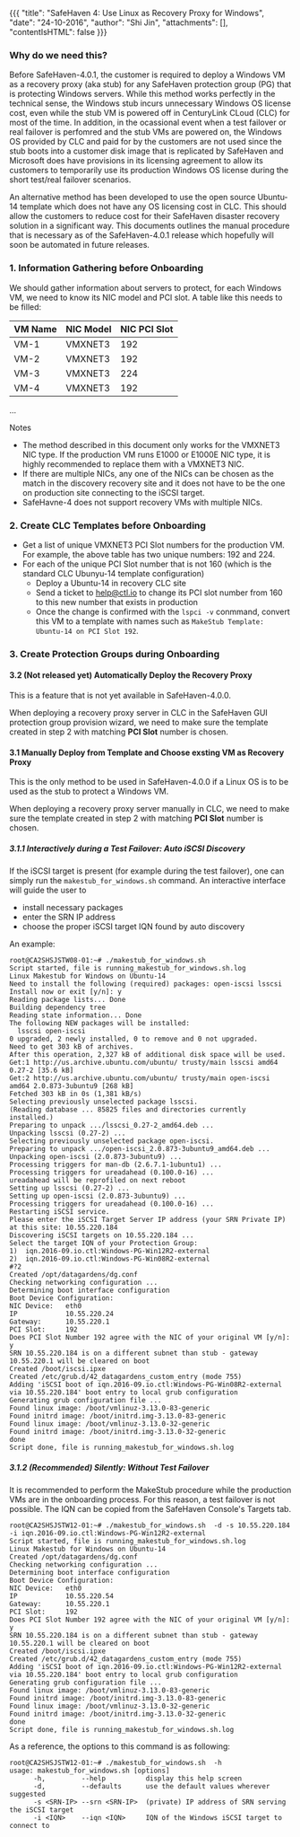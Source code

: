 {{{
  "title": "SafeHaven 4: Use Linux as Recovery Proxy for Windows",
  "date": "24-10-2016",
  "author": "Shi Jin",
  "attachments": [],
  "contentIsHTML": false
}}}

### Why do we need this?
Before SafeHaven-4.0.1, the customer is required to deploy a Windows VM as a recovery proxy (aka stub) for any SafeHaven protection group (PG) that is protecting Windows servers. While this method works perfectly in the technical sense, the Windows stub incurs unnecessary Windows OS license cost, even while the stub VM is powered off in CenturyLink CLoud (CLC) for most of the time. In addition, in the ocassional event when a test failover or real failover is perfomred and the stub VMs are powered on, the Windows OS provided by CLC and paid for by the customers are not used since the stub boots into a customer disk image that is replicated by SafeHaven and Microsoft does have provisions in its licensing agreement to allow its customers to temporarily use its production Windows OS license during the short test/real failover scenarios.

An alternative method has been developed to use the open source Ubuntu-14 template which does not have any OS licensing cost in CLC. This should allow the customers to reduce cost for their SafeHaven disaster recovery solution in a significant way. This documents outlines the manual procedure that is necessary as of the SafeHaven-4.0.1 release which hopefully will soon be automated in future releases.


### 1. Information Gathering before Onboarding

We should gather information about servers to protect, for each Windows VM, we need to know its NIC model and PCI slot.
A table like this needs to be filled:

|VM Name|NIC Model|NIC PCI Slot|
|---|---|---|
|VM-1|VMXNET3|192|
|VM-2|VMXNET3|192|
|VM-3|VMXNET3|224|
|VM-4|VMXNET3|192|
...

Notes
* The method described in this document only works for the VMXNET3 NIC type. If the production VM runs E1000 or E1000E NIC type, it is highly recommended to replace them with a VMXNET3 NIC.
* If there are multiple NICs, any one of the NICs can be chosen as the match in the discovery recovery site and it does not have to be the one on production site connecting to the iSCSI target.
* SafeHavne-4 does not support recovery VMs with multiple NICs.

### 2. Create CLC Templates before Onboarding

* Get a list of unique VMXNET3 PCI Slot numbers for the production VM. For example, the above table has two unique numbers: 192 and 224.
* For each of the unique PCI Slot number that is not 160 (which is the standard CLC Ubunyu-14 template configuration)
  * Deploy a Ubuntu-14 in recovery CLC site
  * Send a ticket to help@ctl.io to change its PCI slot number from 160 to this new number that exists in production
  * Once the change is confirmed with the ```lspci -v``` conmmand, convert this VM to a template with names such as ```MakeStub Template: Ubuntu-14 on PCI Slot 192```.

### 3. Create Protection Groups during Onboarding

#### 3.2 (Not released yet) Automatically Deploy the Recovery Proxy
This is a feature that is not yet available in SafeHaven-4.0.0.

When deploying a recovery proxy server in CLC in the SafeHaven GUI protection group provision wizard, we need to make sure the template created in step 2 with matching **PCI Slot** number is chosen.

#### 3.1 Manually Deploy from Template and Choose exsting VM as Recovery Proxy
This is the only method to be used in SafeHaven-4.0.0 if a Linux OS is to be used as the stub to protect a Windows VM.

When deploying a recovery proxy server manually in CLC, we need to make sure the template created in step 2 with matching **PCI Slot** number is chosen.

##### 3.1.1 Interactively during a Test Failover: Auto iSCSI Discovery
If the iSCSI target is present (for example during the test failover), one can simply run the ```makestub_for_windows.sh``` command. An interactive interface will guide the user to 
* install necessary packages
* enter the SRN IP address
* choose the proper iSCSI target IQN found by auto discovery

An example:
```
root@CA2SHSJSTW08-01:~# ./makestub_for_windows.sh 
Script started, file is running_makestub_for_windows.sh.log
Linux Makestub for Windows on Ubuntu-14
Need to install the following (required) packages: open-iscsi lsscsi
Install now or exit [y/n]: y
Reading package lists... Done
Building dependency tree       
Reading state information... Done
The following NEW packages will be installed:
  lsscsi open-iscsi
0 upgraded, 2 newly installed, 0 to remove and 0 not upgraded.
Need to get 303 kB of archives.
After this operation, 2,327 kB of additional disk space will be used.
Get:1 http://us.archive.ubuntu.com/ubuntu/ trusty/main lsscsi amd64 0.27-2 [35.6 kB]
Get:2 http://us.archive.ubuntu.com/ubuntu/ trusty/main open-iscsi amd64 2.0.873-3ubuntu9 [268 kB]
Fetched 303 kB in 0s (1,381 kB/s)
Selecting previously unselected package lsscsi.
(Reading database ... 85825 files and directories currently installed.)
Preparing to unpack .../lsscsi_0.27-2_amd64.deb ...
Unpacking lsscsi (0.27-2) ...
Selecting previously unselected package open-iscsi.
Preparing to unpack .../open-iscsi_2.0.873-3ubuntu9_amd64.deb ...
Unpacking open-iscsi (2.0.873-3ubuntu9) ...
Processing triggers for man-db (2.6.7.1-1ubuntu1) ...
Processing triggers for ureadahead (0.100.0-16) ...
ureadahead will be reprofiled on next reboot
Setting up lsscsi (0.27-2) ...
Setting up open-iscsi (2.0.873-3ubuntu9) ...
Processing triggers for ureadahead (0.100.0-16) ...
Restarting iSCSI service.
Please enter the iSCSI Target Server IP address (your SRN Private IP) at this site: 10.55.220.184
Discovering iSCSI targets on 10.55.220.184 ...
Select the target IQN of your Protection Group:
1)  iqn.2016-09.io.ctl:Windows-PG-Win12R2-external
2)  iqn.2016-09.io.ctl:Windows-PG-Win08R2-external
#?2
Created /opt/datagardens/dg.conf
Checking networking configuration ...
Determining boot interface configuration
Boot Device Configuration:
NIC Device:   eth0
IP            10.55.220.24
Gateway:      10.55.220.1
PCI Slot:     192
Does PCI Slot Number 192 agree with the NIC of your original VM [y/n]: y
SRN 10.55.220.184 is on a different subnet than stub - gateway 10.55.220.1 will be cleared on boot
Created /boot/iscsi.ipxe
Created /etc/grub.d/42_datagardens_custom_entry (mode 755)
Adding 'iSCSI boot of iqn.2016-09.io.ctl:Windows-PG-Win08R2-external via 10.55.220.184' boot entry to local grub configuration
Generating grub configuration file ...
Found linux image: /boot/vmlinuz-3.13.0-83-generic
Found initrd image: /boot/initrd.img-3.13.0-83-generic
Found linux image: /boot/vmlinuz-3.13.0-32-generic
Found initrd image: /boot/initrd.img-3.13.0-32-generic
done
Script done, file is running_makestub_for_windows.sh.log
```


##### 3.1.2 (Recommended) Silently: Without Test Failover

It is recommended to perform the MakeStub procedure while the production VMs are in the onboarding process. For this reason, a test failover is not possible. The IQN can be copied from the SafeHaven Console's Targets tab.

```
root@CA2SHSJSTW12-01:~# ./makestub_for_windows.sh  -d -s 10.55.220.184 -i iqn.2016-09.io.ctl:Windows-PG-Win12R2-external
Script started, file is running_makestub_for_windows.sh.log
Linux Makestub for Windows on Ubuntu-14
Created /opt/datagardens/dg.conf
Checking networking configuration ...
Determining boot interface configuration
Boot Device Configuration:
NIC Device:   eth0
IP            10.55.220.54
Gateway:      10.55.220.1
PCI Slot:     192
Does PCI Slot Number 192 agree with the NIC of your original VM [y/n]: y
SRN 10.55.220.184 is on a different subnet than stub - gateway 10.55.220.1 will be cleared on boot
Created /boot/iscsi.ipxe
Created /etc/grub.d/42_datagardens_custom_entry (mode 755)
Adding 'iSCSI boot of iqn.2016-09.io.ctl:Windows-PG-Win12R2-external via 10.55.220.184' boot entry to local grub configuration
Generating grub configuration file ...
Found linux image: /boot/vmlinuz-3.13.0-83-generic
Found initrd image: /boot/initrd.img-3.13.0-83-generic
Found linux image: /boot/vmlinuz-3.13.0-32-generic
Found initrd image: /boot/initrd.img-3.13.0-32-generic
done
Script done, file is running_makestub_for_windows.sh.log

```

As a reference, the options to this command is as following:
```
root@CA2SHSJSTW12-01:~# ./makestub_for_windows.sh  -h
usage: makestub_for_windows.sh [options]
      -h,         --help          display this help screen
      -d,         --defaults      use the default values wherever suggested
      -s <SRN-IP> --srn <SRN-IP>  (private) IP address of SRN serving the iSCSI target
      -i <IQN>    --iqn <IQN>     IQN of the Windows iSCSI target to connect to
```


